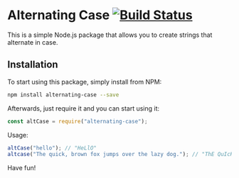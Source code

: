 # Alternating Case [![Build Status](https://travis-ci.org/haykam821/Alternating-Case.svg?branch=master)](https://travis-ci.org/haykam821/Alternating-Case)

This is a simple Node.js package that allows you to create strings that alternate in case.

## Installation

To start using this package, simply install from NPM:

```bash
npm install alternating-case --save
```

Afterwards, just require it and you can start using it:

```js
const altCase = require("alternating-case");
```

Usage:

```javascript
altCase("hello"); // "HeLlO"
altcase("The quick, brown fox jumps over the lazy dog."); // "ThE QuIcK, bRoWn fOx jUmPs oVeR ThE LaZy dOg."
```

Have fun!
